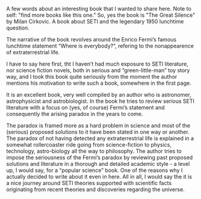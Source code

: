 
A few words about an interesting book that I wanted to share here. Note to self: "find more books like this one."
So, yes the book is "The Great Silence" by Milan Cirkovic. A book about SETI and the legendary 1950 lunchtime question.

The narrative of the book revolves around the Enrico Fermi’s famous lunchtime statement “Where is everybody?”, refering to the nonappearence of extraterrestrial life. 

I have to say here first, tht I haven’t had much exposure to SETI literature, nor science fiction novels, both in serious and “green-little-man” toy story way, and I took this book quite seriously from the moment the author mentions his motivation to write such a book, somewhere in the first page. 

It is an excellent book, very well compiled by an author who is astronomer, astrophysicist and astrobiologist. In the book he tries to review serious SETI literature with a focus on (yes, of course) Fermi’s statement and consequently the arising paradox in the years to come.

The paradox is framed more as a hard problem in science and most of the (serious) proposed solutions to it have been stated in one way or another. The paradox of not having detected any extraterrestrial life is explained in a somewhat rollercoaster ride going from science-fiction to physics, technology, astro-biology all the way to philosophy. The author tries to impose the seriousness of the Fermi’s paradox by reviewing past proposed solutions and literature in a thorough and detailed academic style - a level up, I would say, for a “popular science” book. One of the reasons why I actually decided to write about it even in here.
All in all, I would say the it is a nice journey around SETI theories supported with scientific facts originating from recent theories and discoveries regarding the universe.  
